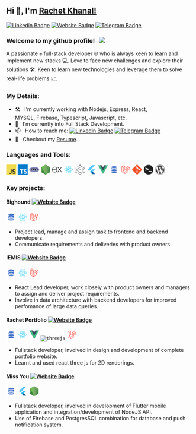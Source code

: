 ## Hi 👋, I'm [Rachet Khanal!](https://rachet.tech/)

[![Linkedin Badge](https://img.shields.io/badge/-LinkedIn-0e76a8?style=flat-square&logo=Linkedin&logoColor=white)](https://linkedin.com/in/rachet-khanal)
[![Website Badge](https://img.shields.io/badge/Website-3b5998?style=flat-square&logo=google-chrome&logoColor=white)](https://rachet.tech/)
[![Telegram Badge](https://img.shields.io/badge/-Telegram-0088cc?style=flat-square&logo=Telegram&logoColor=white)](https://t.me/rachetkhanal)

### Welcome to my github profile! &nbsp; ![](https://visitor-badge.glitch.me/badge?page_id=rachet-khanal&style=flat-square&color=0088cc)

A passionate ✊ full-stack developer 🌐 who is always keen to learn and implement new stacks 💻. Love to face new challenges and explore their solutions 🛠️. Keen to learn new technologies and leverage them to solve real-life problems 📈. 

### My Details:

- 🛠 &nbsp; I’m currently working with Nodejs, Express, React, <br /> MYSQL, Firebase, Typescript, Javascript, etc.
- 🚀 &nbsp; I’m currently into Full Stack Development.
- 📫 &nbsp; How to reach me: [![Linkedin Badge](https://img.shields.io/badge/-LinkedIn-0e76a8?style=flat-square&logo=Linkedin&logoColor=white)](https://linkedin.com/in/rachet-khanal) [![Telegram Badge](https://img.shields.io/badge/-Telegram-0088cc?style=flat-square&logo=Telegram&logoColor=white)](https://t.me/rachetkhanal)
- 📝 &nbsp; Checkout my [Resume](https://github.com/rachet-khanal/rachet-khanal/blob/master/resume.pdf).

### Languages and Tools:

<code><img height="27" src="https://raw.githubusercontent.com/github/explore/80688e429a7d4ef2fca1e82350fe8e3517d3494d/topics/javascript/javascript.png" alt="javascript"></code>
<code><img height="27" src="https://raw.githubusercontent.com/github/explore/80688e429a7d4ef2fca1e82350fe8e3517d3494d/topics/typescript/typescript.png" alt="typescript"></code>
<code><img height="27" src="https://raw.githubusercontent.com/github/explore/80688e429a7d4ef2fca1e82350fe8e3517d3494d/topics/php/php.png" alt="php"></code>
<code><img height="27" src="https://raw.githubusercontent.com/github/explore/80688e429a7d4ef2fca1e82350fe8e3517d3494d/topics/nodejs/nodejs.png" alt="nodejs"></code>
<code><img height="27" src="https://raw.githubusercontent.com/devicons/devicon/master/icons/express/express-original.svg" alt="expressjs"></code>
<code><img height="27" src="https://raw.githubusercontent.com/github/explore/80688e429a7d4ef2fca1e82350fe8e3517d3494d/topics/react/react.png" alt="react"></code>
<code><img height="27" src="https://raw.githubusercontent.com/github/explore/80688e429a7d4ef2fca1e82350fe8e3517d3494d/topics/electron/electron.png" alt="electron"></code>
<code><img height="27" src="https://raw.githubusercontent.com/github/explore/80688e429a7d4ef2fca1e82350fe8e3517d3494d/topics/flutter/flutter.png" alt="flutter"></code>
<code><img height="27" src="https://raw.githubusercontent.com/github/explore/80688e429a7d4ef2fca1e82350fe8e3517d3494d/topics/vue/vue.png" alt="vue"></code>
<code><img height="27" src="https://raw.githubusercontent.com/github/explore/80688e429a7d4ef2fca1e82350fe8e3517d3494d/topics/sql/sql.png" alt="sql"></code>
<code><img height="27" src="https://raw.githubusercontent.com/github/explore/80688e429a7d4ef2fca1e82350fe8e3517d3494d/topics/laravel/laravel.png" alt="laravel"></code>
<code><img height="27" src="https://raw.githubusercontent.com/devicons/devicon/master/icons/git/git-original.svg" alt="git"></code>
<code><img height="27" src="https://raw.githubusercontent.com/github/explore/80688e429a7d4ef2fca1e82350fe8e3517d3494d/topics/terminal/terminal.png" alt="terminal"></code>
<code><img height="27" src="https://raw.githubusercontent.com/github/explore/80688e429a7d4ef2fca1e82350fe8e3517d3494d/topics/wordpress/wordpress.png" alt="wordpress">
</code>

### Key projects:

#### Bighound [![Website Badge](https://img.shields.io/badge/Website-3b5998?style=flat-square&logo=google-chrome&logoColor=white)](https://bighound.com/)
<code><img height="27" src="https://raw.githubusercontent.com/github/explore/80688e429a7d4ef2fca1e82350fe8e3517d3494d/topics/sql/sql.png" alt="sql"></code>
<code><img height="27" src="https://raw.githubusercontent.com/github/explore/80688e429a7d4ef2fca1e82350fe8e3517d3494d/topics/react/react.png" alt="react"></code>
<code><img height="27" src="https://raw.githubusercontent.com/github/explore/80688e429a7d4ef2fca1e82350fe8e3517d3494d/topics/laravel/laravel.png" alt="laravel"></code>
- Project lead, manage and assign task to frontend and backend developers.
- Communicate requirements and deliveries with product owners.

#### IEMIS [![Website Badge](https://img.shields.io/badge/Website-3b5998?style=flat-square&logo=google-chrome&logoColor=white)](http://iemis.cehrd.gov.np/)
<code><img height="27" src="https://raw.githubusercontent.com/github/explore/80688e429a7d4ef2fca1e82350fe8e3517d3494d/topics/sql/sql.png" alt="sql"></code>
<code><img height="27" src="https://raw.githubusercontent.com/github/explore/80688e429a7d4ef2fca1e82350fe8e3517d3494d/topics/react/react.png" alt="react"></code>
<code><img height="27" src="https://raw.githubusercontent.com/github/explore/80688e429a7d4ef2fca1e82350fe8e3517d3494d/topics/laravel/laravel.png" alt="laravel"></code>
- React Lead developer, work closely with product owners and managers to assign and deliver project requirements.
- Involve in data architecture with backend developers for improved perfomance of large data queries.

#### Rachet Portfolio [![Website Badge](https://img.shields.io/badge/Website-3b5998?style=flat-square&logo=google-chrome&logoColor=white)](https://rachet.tech/)
<code><img height="27" src="https://raw.githubusercontent.com/github/explore/80688e429a7d4ef2fca1e82350fe8e3517d3494d/topics/sql/sql.png" alt="sql"></code>
<code><img height="27" src="https://raw.githubusercontent.com/github/explore/80688e429a7d4ef2fca1e82350fe8e3517d3494d/topics/react/react.png" alt="react"></code>
<code><img height="27" src="https://raw.githubusercontent.com/github/explore/80688e429a7d4ef2fca1e82350fe8e3517d3494d/topics/vue/vue.png" alt="vue"></code>
<code><img height="27" src="https://raw.githubusercontent.com/mrdoob/three.js/dev/icon.png" alt="threejs"></code>
<code><img height="27" src="https://raw.githubusercontent.com/github/explore/80688e429a7d4ef2fca1e82350fe8e3517d3494d/topics/laravel/laravel.png" alt="laravel"></code>
- Fullstack developer, involved in design and development of complete portfolio website.
- Learnt and used react three js for 2D renderings.

#### Miss You [![Website Badge](https://img.shields.io/badge/Website-3b5998?style=flat-square&logo=google-chrome&logoColor=white)](https://play.google.com/store/apps/details?id=np.com.inspiringlab.my)
<code><img height="27" src="https://raw.githubusercontent.com/github/explore/80688e429a7d4ef2fca1e82350fe8e3517d3494d/topics/sql/sql.png" alt="sql"></code>
<code><img height="27" src="https://raw.githubusercontent.com/github/explore/80688e429a7d4ef2fca1e82350fe8e3517d3494d/topics/flutter/flutter.png" alt="react"></code>
<code><img height="27" src="https://raw.githubusercontent.com/github/explore/80688e429a7d4ef2fca1e82350fe8e3517d3494d/topics/nodejs/nodejs.png" alt="nodejs"></code>
- Fullstack developer, involved in development of Flutter mobile application and integration/development of NodeJS API.
- Use of Firebase and PostgresSQL combination for database and push notification system.

